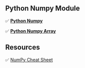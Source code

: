 ## Python Numpy Module

✅ **[Python Numpy](/content/tools/numpy/001_Python_NumPy.ipynb)**

✅ **[Python Numpy Array](/content/tools/numpy/002_Python_NumPy_Array.ipynb)**


## Resources

✅ <a href="\content\tools\numpy\NumPy Cheat Sheet Data Analysis in Python.pdf" download>NumPy Cheat Sheet</a>
